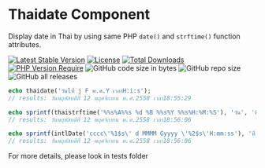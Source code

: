 # Thaidate Component

Display date in Thai by using same PHP `date()` and `strftime()` function attributes.

[![Latest Stable Version](https://poser.pugx.org/rundiz/thai-date/v/stable)](https://packagist.org/packages/rundiz/thai-date)
[![License](https://poser.pugx.org/rundiz/thai-date/license)](https://packagist.org/packages/rundiz/thai-date)
[![Total Downloads](https://poser.pugx.org/rundiz/thai-date/downloads)](https://packagist.org/packages/rundiz/thai-date)
[![PHP Version Require](http://poser.pugx.org/rundiz/thai-date/require/php)](https://packagist.org/packages/rundiz/thai-date)
![GitHub code size in bytes](https://img.shields.io/github/languages/code-size/rundiz/thai-date)
![GitHub repo size](https://img.shields.io/github/repo-size/rundiz/thai-date)
![GitHub all releases](https://img.shields.io/github/downloads/Rundiz/thai-date/total?style=social)

```php
echo thaidate('วันlที่ j F พ.ศ.Y เวลาH:i:s');
// results: วันพฤหัสบดีที่ 12 พฤศจิกายน พ.ศ.2558 เวลา18:55:29
```

```php
echo sprintf(thaistrftime('%%s%A%%s %d %B %%s%Y %%s%H:%M:%S'), 'วัน', 'ที่', 'พ.ศ.', 'เวลา');
// results: วันพฤหัสบดีที่ 12 พฤศจิกายน พ.ศ.2558 เวลา18:56:06
```

```php
echo sprintf(intlDate('cccc\'%1$s\' d MMMM Gyyyy \'%2$s\'H:mm:ss'), 'ที่', 'เวลา');
// results: วันพฤหัสบดีที่ 12 พฤศจิกายน พ.ศ.2558 เวลา18:56:06
```

For more details, please look in tests folder
